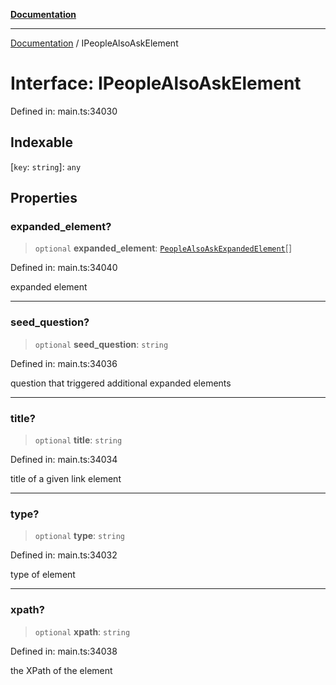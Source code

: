 [**Documentation**](../README.md)

***

[Documentation](../README.md) / IPeopleAlsoAskElement

# Interface: IPeopleAlsoAskElement

Defined in: main.ts:34030

## Indexable

\[`key`: `string`\]: `any`

## Properties

### expanded\_element?

> `optional` **expanded\_element**: [`PeopleAlsoAskExpandedElement`](../classes/PeopleAlsoAskExpandedElement.md)[]

Defined in: main.ts:34040

expanded element

***

### seed\_question?

> `optional` **seed\_question**: `string`

Defined in: main.ts:34036

question that triggered additional expanded elements

***

### title?

> `optional` **title**: `string`

Defined in: main.ts:34034

title of a given link element

***

### type?

> `optional` **type**: `string`

Defined in: main.ts:34032

type of element

***

### xpath?

> `optional` **xpath**: `string`

Defined in: main.ts:34038

the XPath of the element
